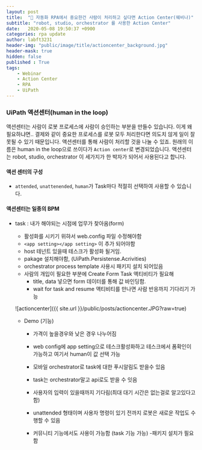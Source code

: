 ```yaml
---
layout: post
title:  "👊 자동화 RPA에서 중요한건 사람이 처리하고 싶다면 Action Center(웨비나)"
subtitle: "robot, studio, orchestrator 를 사용한 Action Center" 
date:   2020-05-08 19:50:37 +0900
categories: rpa update
author: labft3231
header-img: "public/image/title/actioncenter_background.jpg"
header-mask: true
hidden: false
published : True
tags:
    - Webinar
    - Action Center
    - RPA
    - UiPath
---
```



### UiPath 액션센터(human in the loop) 

액션센터는 사람이 로봇 프로세스에 사람이 승인하는 부분을 만들수 있습니다. 
이게 왜 필요하냐면..
결제와 같이 중요한 프로세스를 로봇 모두 처리한다면 의도치 않게 일이 잘못될 수 있기 때문입니다.
액션센터를 통해 사람이 처리할 것을 나눌 수 있죠.
원래의 이름은 human in the loop으로 쓰이다가 `Action center`로 변경되었습니다.
액션센터는 robot, studio, orchestrator 이 세가지가 한 박자가 되어서 사용된다고 합니다.




#### 액션 센터의 구성

- `attended`, `unattenended`, `human`가 Task마다 적절히 선택하여 사용할 수 있습니다.



#### 액션센터는 일종의 BPM

- task : 내가 해야되는 시점에 업무가 찾아옴(form)

  - 활성화를 시키기 위햐서 web.config 파일 수정해야함
  - ```<app setting></app setting>``` 이 추가 되어야함
  - host 테넌트 있을때 테스크가 활성화 될거임.
  - pakage 설치해야함, (UiPath.Persistense.Acrivities)
  - orchestrator process template 사용시 패키지 설치 되어있음
  - 사람의 개입이 필요한 부분에 Create Form Task 액티비티가 필요해
    - title, data 넣으면 form 데이터를 통해 값 바인딩함.
    - wait for task and resume 액티비티를 만나면 사람 반응까지 기다리기 가능


  
   ![actioncenter]({{ site.url }}/public/posts/actioncenter.JPG?raw=true)

  

  - Demo (기능)

    - 가격이 높을경우와 낮은 경우 나누어짐

    - web config에 app setting으로 테스크활성화하고 테스크에서 폼확인이 가능하고 여기서 human이 값 선택 가능 

    - 모바일 orchestrator로 task에 대한 푸시알림도 받을수 있음

    - task는 orchestrator말고 api로도 받을 수 잇음

    - 사용자의 입력이 있을때까지 기다림(최대 대기 시간은 없는걸로 알고있다고함)

    - unattended 형태이며 사용자 명령이 있기 전까지 로봇은 새로운 작업도 수행할 수 있음

    - 커뮤니티 기능에서도 사용이 가능함 (task 기능 가능) -패키지 설치가 필요함

      
